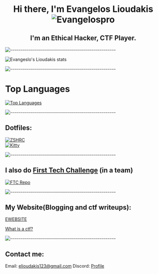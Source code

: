 <h1 align="center"> Hi there, I'm Evangelos Lioudakis <img src="https://komarev.com/ghpvc/?username=Evangelospro&color=008080&style=flat&label=Views" alt="Evangelospro" /> </h1>


<h2 align="center"> I'm an Ethical Hacker, CTF Player.</h2>

![-----------------------------------------------------](https://raw.githubusercontent.com/andreasbm/readme/master/assets/lines/aqua.png)

![Evangeslo's Lioudakis stats](https://github-readme-stats.vercel.app/api?username=Evangelospro&show_icons=true&theme=radical)

![-----------------------------------------------------](https://raw.githubusercontent.com/andreasbm/readme/master/assets/lines/aqua.png)

# Top Languages
[![Top Languages](https://github-readme-stats.vercel.app/api/top-langs/?username=Evangelospro&bg_color=00000000&hide_title=true&hide_border=true&text_color=08F)]()  

![-----------------------------------------------------](https://raw.githubusercontent.com/andreasbm/readme/master/assets/lines/aqua.png)

## Dotfiles:  
[![ZSHRC](https://github-readme-stats.vercel.app/api/pin/?username=Evangelospro&repo=zshrc&bg_color=00000000&hide_title=true&border_color=00000000&text_color=08F)](https://github.com/Evangelospro/zshrc)  
[![Kitty](https://github-readme-stats.vercel.app/api/pin/?username=Evangelospro&repo=kitty&bg_color=00000000&hide_title=true&border_color=00000000&text_color=08F)](https://github.com/Evangelospro/kitty)

![-----------------------------------------------------](https://raw.githubusercontent.com/andreasbm/readme/master/assets/lines/aqua.png)

## I also do [First Tech Challenge](https://www.firstinspires.org/robotics/ftc) (in a team)
[![FTC Repo](https://github-readme-stats.vercel.app/api/pin/?username=evangelospro&repo=FTC22_CODE&bg_color=00000000&hide_title=true&border_color=00000000&text_color=08F)](https://github.com/evangelospro/FTC22_CODE)

![-----------------------------------------------------](https://raw.githubusercontent.com/andreasbm/readme/master/assets/lines/aqua.png)

## My Website(Blogging and ctf writeups):
[EWEBSITE](https://evangelospro.codes)

[What is a ctf?](https://ctfd.io/whats-a-ctf/)

![-----------------------------------------------------](https://raw.githubusercontent.com/andreasbm/readme/master/assets/lines/aqua.png)

## Contact me:
Email: elioudakis123@gmail.com
Discord: [Profile](https://discord.com/users/690550530316959744)
